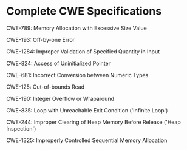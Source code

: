 

# Complete CWE Specifications

CWE-789: Memory Allocation with Excessive Size Value

CWE-193: Off-by-one Error

CWE-1284: Improper Validation of Specified Quantity in Input

CWE-824: Access of Uninitialized Pointer

CWE-681: Incorrect Conversion between Numeric Types

CWE-125: Out-of-bounds Read

CWE-190: Integer Overflow or Wraparound

CWE-835: Loop with Unreachable Exit Condition ('Infinite Loop')

CWE-244: Improper Clearing of Heap Memory Before Release ('Heap Inspection')

CWE-1325: Improperly Controlled Sequential Memory Allocation